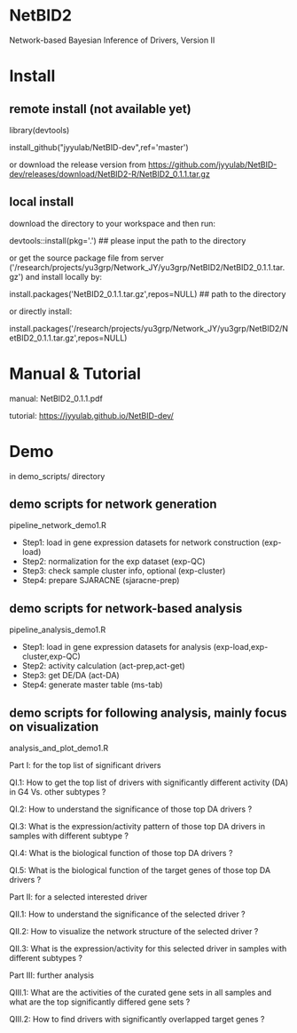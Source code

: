 # NetBID2
Network-based Bayesian Inference of Drivers, Version II

# Install

## remote install (not available yet)

library(devtools)

install_github("jyyulab/NetBID-dev",ref='master') 

or download the release version from https://github.com/jyyulab/NetBID-dev/releases/download/NetBID2-R/NetBID2_0.1.1.tar.gz

## local install

download the directory to your workspace and then run:

devtools::install(pkg='.') ## please input the path to the directory

or get the source package file from server ('/research/projects/yu3grp/Network_JY/yu3grp/NetBID2/NetBID2_0.1.1.tar.gz') and install locally by:

install.packages('NetBID2_0.1.1.tar.gz',repos=NULL) ## path to the directory

or directly install:

install.packages('/research/projects/yu3grp/Network_JY/yu3grp/NetBID2/NetBID2_0.1.1.tar.gz',repos=NULL)

# Manual & Tutorial

manual: NetBID2_0.1.1.pdf

tutorial: https://jyyulab.github.io/NetBID-dev/

# Demo
in demo_scripts/ directory

## demo scripts for network generation 
pipeline_network_demo1.R
* Step1: load in gene expression datasets for network construction (exp-load)
* Step2: normalization for the exp dataset (exp-QC)
* Step3: check sample cluster info, optional (exp-cluster)
* Step4: prepare SJARACNE (sjaracne-prep)

## demo scripts for network-based analysis
pipeline_analysis_demo1.R
* Step1: load in gene expression datasets for analysis (exp-load,exp-cluster,exp-QC)
* Step2: activity calculation (act-prep,act-get)
* Step3: get DE/DA (act-DA)
* Step4: generate master table (ms-tab)

## demo scripts for following analysis, mainly focus on visualization
analysis_and_plot_demo1.R

Part I: for the top list of significant drivers 

QI.1: How to get the top list of drivers with significantly different activity (DA) in G4 Vs. other subtypes ?

QI.2: How to understand the significance of those top DA drivers ?

QI.3: What is the expression/activity pattern of those top DA drivers in samples with different subtype ?

QI.4: What is the biological function of those top DA drivers ?

QI.5: What is the biological function of the target genes of those top DA drivers ?

Part II: for a selected interested driver

QII.1: How to understand the significance of the selected driver ?

QII.2: How to visualize the network structure of the selected driver ?

QII.3: What is the expression/activity for this selected driver in samples with different subtypes ?

Part III: further analysis

QIII.1: What are the activities of the curated gene sets in all samples and what are the top significantly differed gene sets ?

QIII.2: How to find drivers with significantly overlapped target genes ?

